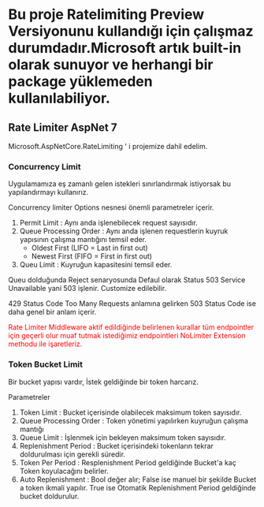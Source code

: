 # Bu proje Ratelimiting Preview Versiyonunu kullandığı için çalışmaz durumdadır.Microsoft artık built-in olarak sunuyor ve herhangi bir package yüklemeden kullanılabiliyor.


## Rate Limiter AspNet 7

Microsoft.AspNetCore.RateLimiting ' i projemize dahil edelim.


### Concurrency Limit

Uygulamamıza eş zamanlı gelen istekleri sınırlandırmak istiyorsak bu yapılandırmayı kullanırız.

Concurrency limiter Options nesnesi önemli parametreler içerir.

1. Permit Limit : Aynı anda işlenebilecek request sayısıdır.
2. Queue Processing Order : Aynı anda işlenen requestlerin kuyruk yapısının çalışma mantığını temsil eder. 
   - Oldest First (LIFO = Last in first out)
   - Newest First (FIFO = First in first out)
3. Queu Limit : Kuyruğun kapasitesini temsil eder.

Queu dolduğunda Reject senaryosunda Defaul olarak Status 503 Service Unavailable yani 503 işlenir. Customize edilebilir.

429 Status Code Too Many Requests anlamına gelirken 503 Status Code ise daha genel bir anlam içerir.

<p style="color:red">Rate Limiter Middleware aktif edildiğinde belirlenen kurallar tüm endpointler için geçerli olur muaf tutmak istediğimiz endpointleri NoLimiter Extension methodu ile işaretleriz.</p>

### Token Bucket Limit

Bir bucket yapısı vardır, İstek geldiğinde bir token harcarız.

 Parametreler

1. Token Limit : Bucket içerisinde olabilecek maksimum token sayısıdır.
2. Queue Processing Order : Token yönetimi yapılırken kuyruğun çalışma mantığı
3. Queue Limit : İşlenmek için bekleyen maksimum token sayısıdır.
4. Replenishment Period : Bucket içerisindeki tokenların tekrar doldurulması için gerekli süredir.
5. Token Per Period : Resplenishment Period geldiğinde Bucket'a kaç Token koyulacağını belirler.
6. Auto Replenishment : Bool değer alır; False ise manuel bir şekilde Bucket a token ikmali yapılır. True ise Otomatik Replenishment Period geldiğinde bucket doldurulur.


